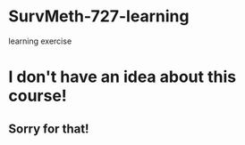# SurvMeth-727-learning
learning exercise
# I don't have an idea about this course!
## Sorry for that!